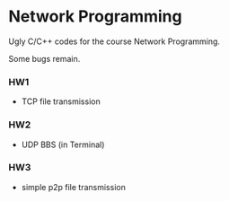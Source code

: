 # Network Programming

Ugly C/C++ codes for the course Network Programming.

Some bugs remain.

### HW1

- TCP file transmission

### HW2

- UDP BBS (in Terminal)

### HW3

- simple p2p file transmission


